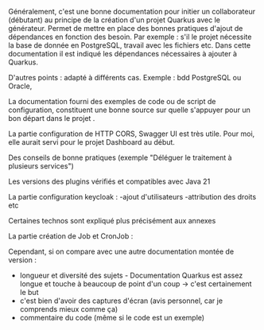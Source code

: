 
Généralement, c'est une bonne documentation pour initier un collaborateur (débutant) au principe de la création d'un projet Quarkus avec le générateur. Permet de mettre en place des bonnes pratiques d'ajout de dépendances en fonction des besoin. 
Par exemple : s'il le projet nécessite la base de donnée en PostgreSQL, travail avec les fichiers etc. Dans cette documentation il est indiqué les dépendances nécessaires à ajouter à Quarkus.

D'autres points : adapté à différents cas. Exemple : bdd PostgreSQL ou Oracle, 

La documentation fourni des exemples de code ou de script de configuration, constituent une bonne source sur quelle s'appuyer pour un bon départ dans le projet . 

La partie configuration de HTTP CORS, Swagger UI est très utile. Pour moi, elle aurait servi pour le projet Dashboard au début.

Des conseils de bonne pratiques (exemple "Déléguer le traitement à plusieurs services")

Les versions des plugins vérifiés et compatibles avec Java 21

La partie configuration keycloak : -ajout d'utilisateurs -attribution des droits etc

Certaines technos sont expliqué plus précisément aux annexes

La partie création de Job et CronJob : 

Cependant, si on compare avec une autre documentation montée de version :

- longueur et diversité des sujets - Documentation Quarkus est assez longue et touche à beaucoup de point d'un coup -> c'est certainement le but
- c'est bien d'avoir des captures d'écran (avis personnel, car je comprends mieux comme ça)
- commentaire  du code (même si le code est un exemple)


